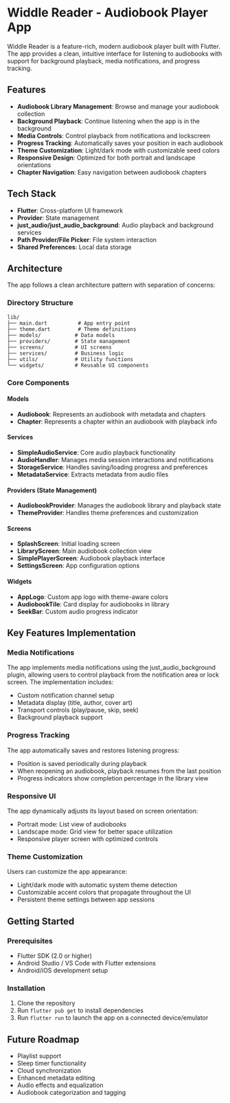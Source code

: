 # Widdle Reader - Audiobook Player App

Widdle Reader is a feature-rich, modern audiobook player built with Flutter. The app provides a clean, intuitive interface for listening to audiobooks with support for background playback, media notifications, and progress tracking.

## Features

- **Audiobook Library Management**: Browse and manage your audiobook collection
- **Background Playback**: Continue listening when the app is in the background
- **Media Controls**: Control playback from notifications and lockscreen
- **Progress Tracking**: Automatically saves your position in each audiobook
- **Theme Customization**: Light/dark mode with customizable seed colors
- **Responsive Design**: Optimized for both portrait and landscape orientations
- **Chapter Navigation**: Easy navigation between audiobook chapters

## Tech Stack

- **Flutter**: Cross-platform UI framework
- **Provider**: State management
- **just_audio/just_audio_background**: Audio playback and background services
- **Path Provider/File Picker**: File system interaction
- **Shared Preferences**: Local data storage

## Architecture

The app follows a clean architecture pattern with separation of concerns:

### Directory Structure

```
lib/
├── main.dart          # App entry point
├── theme.dart         # Theme definitions
├── models/           # Data models
├── providers/        # State management
├── screens/          # UI screens
├── services/         # Business logic
├── utils/            # Utility functions
└── widgets/          # Reusable UI components
```

### Core Components

#### Models

- **Audiobook**: Represents an audiobook with metadata and chapters
- **Chapter**: Represents a chapter within an audiobook with playback info

#### Services

- **SimpleAudioService**: Core audio playback functionality
- **AudioHandler**: Manages media session interactions and notifications
- **StorageService**: Handles saving/loading progress and preferences
- **MetadataService**: Extracts metadata from audio files

#### Providers (State Management)

- **AudiobookProvider**: Manages the audiobook library and playback state
- **ThemeProvider**: Handles theme preferences and customization

#### Screens

- **SplashScreen**: Initial loading screen
- **LibraryScreen**: Main audiobook collection view
- **SimplePlayerScreen**: Audiobook playback interface
- **SettingsScreen**: App configuration options

#### Widgets

- **AppLogo**: Custom app logo with theme-aware colors
- **AudiobookTile**: Card display for audiobooks in library
- **SeekBar**: Custom audio progress indicator

## Key Features Implementation

### Media Notifications

The app implements media notifications using the just_audio_background plugin, allowing users to control playback from the notification area or lock screen. The implementation includes:

- Custom notification channel setup
- Metadata display (title, author, cover art)
- Transport controls (play/pause, skip, seek)
- Background playback support

### Progress Tracking

The app automatically saves and restores listening progress:

- Position is saved periodically during playback
- When reopening an audiobook, playback resumes from the last position
- Progress indicators show completion percentage in the library view

### Responsive UI

The app dynamically adjusts its layout based on screen orientation:

- Portrait mode: List view of audiobooks
- Landscape mode: Grid view for better space utilization
- Responsive player screen with optimized controls

### Theme Customization

Users can customize the app appearance:

- Light/dark mode with automatic system theme detection
- Customizable accent colors that propagate throughout the UI
- Persistent theme settings between app sessions

## Getting Started

### Prerequisites

- Flutter SDK (2.0 or higher)
- Android Studio / VS Code with Flutter extensions
- Android/iOS development setup

### Installation

1. Clone the repository
2. Run `flutter pub get` to install dependencies
3. Run `flutter run` to launch the app on a connected device/emulator

## Future Roadmap

- Playlist support
- Sleep timer functionality
- Cloud synchronization
- Enhanced metadata editing
- Audio effects and equalization
- Audiobook categorization and tagging

